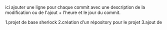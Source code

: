 ici ajouter une ligne pour chaque commit avec une description de la modification ou de l'ajout + l'heure et le jour du commit.

1.projet de base sherlock
2.création d'un répository pour le projet
3.ajout de 
